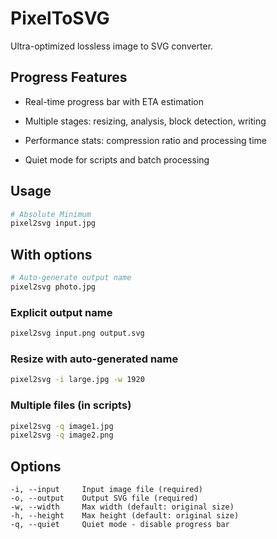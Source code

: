 # PixelToSVG

Ultra-optimized lossless image to SVG converter.

## Progress Features

- Real-time progress bar with ETA estimation

- Multiple stages: resizing, analysis, block detection, writing

- Performance stats: compression ratio and processing time

- Quiet mode for scripts and batch processing

## Usage

```bash
# Absolute Minimum
pixel2svg input.jpg
```
## With options
```bash
# Auto-generate output name
pixel2svg photo.jpg
```

### Explicit output name
```bash
pixel2svg input.png output.svg
```

### Resize with auto-generated name
```bash
pixel2svg -i large.jpg -w 1920
```

### Multiple files (in scripts)
```bash
pixel2svg -q image1.jpg
pixel2svg -q image2.png
```

## Options

```
-i, --input     Input image file (required)
-o, --output    Output SVG file (required)  
-w, --width     Max width (default: original size)
-h, --height    Max height (default: original size)
-q, --quiet     Quiet mode - disable progress bar
```